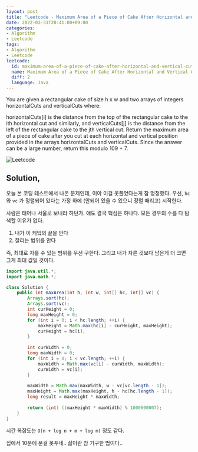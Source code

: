 ```yaml
---
layout: post
title: "Leetcode - Maximum Area of a Piece of Cake After Horizontal and Vertical Cuts"
date: 2022-03-31T20:41:00+09:00
categories:
- Algorithm
- Leetcode
tags:
- Algorithm
- Leetcode
leetcode:
  id: maximum-area-of-a-piece-of-cake-after-horizontal-and-vertical-cuts
  name: Maximum Area of a Piece of Cake After Horizontal and Vertical Cuts
  diff: 2
  language: Java
---
```

You are given a rectangular cake of size h x w and two arrays of integers horizontalCuts and verticalCuts where:

horizontalCuts[i] is the distance from the top of the rectangular cake to the ith horizontal cut and similarly, and
verticalCuts[j] is the distance from the left of the rectangular cake to the jth vertical cut.
Return the maximum area of a piece of cake after you cut at each horizontal and vertical position provided in the arrays horizontalCuts and verticalCuts. Since the answer can be a large number, return this modulo 109 + 7.

![Leetcode](https://user-images.githubusercontent.com/8151366/161118991-15352994-9a21-4a1b-afad-70b85dbb3680.png)

## Solution,

오늘 본 코딩 테스트에서 나온 문제인데, 이야 이걸 못풀었다는게 참 멍청했다. 우선, `hc` 와 `vc` 가 정렬되어 있다는 가정 하에 (안되어 있을 수 있으니 정렬 때리고) 시작한다.

사람은 태어나 서울로 보내라 하던가. 얘도 결국 핵심은 하나다. 모든 경우의 수를 다 탐색할 이유가 없다.

1. 내가 이 케잌의 끝을 안다
2. 잘리는 범위를 안다

즉, 최대로 자를 수 있는 범위를 우선 구한다. 그리고 내가 자른 것보다 남은게 더 크면 그게 최대 값일 것이다.

```java
import java.util.*;
import java.math.*;

class Solution {
    public int maxArea(int h, int w, int[] hc, int[] vc) {
        Arrays.sort(hc);
        Arrays.sort(vc);
        int curHeight = 0;
        long maxHeight = 0;
        for (int i = 0; i < hc.length; ++i) {
            maxHeight = Math.max(hc[i] - curHeight, maxHeight);
            curHeight = hc[i];
        }
        
        int curWidth = 0;
        long maxWidth = 0;
        for (int i = 0; i < vc.length; ++i) {
            maxWidth = Math.max(vc[i] - curWidth, maxWidth);
            curWidth = vc[i];
        }
        
        maxWidth = Math.max(maxWidth, w - vc[vc.length - 1]);
        maxHeight = Math.max(maxHeight, h - hc[hc.length - 1]);
        long result = maxHeight * maxWidth;
        
        return (int) ((maxHeight * maxWidth) % 1000000007);
    }
}
```

시간 복잡도는 `O(n + log n + m + log m)` 정도 같다. 

집에서 10분에 푼걸 못푸네.. 삶이란 참 기구한 법이다..
